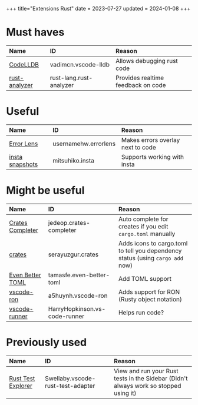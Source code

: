 +++
title="Extensions Rust"
date = 2023-07-27
updated = 2024-01-08
+++

# Must haves

| Name                | ID                      | Reason                             |
| :------------------ | :---------------------- | :--------------------------------- |
| [CodeLLDB][lldb]    | vadimcn.vscode-lldb     | Allows debugging rust code         |
| [rust-analyzer][ra] | rust-lang.rust-analyzer | Provides realtime feedback on code |

# Useful

| Name                     | ID                   | Reason                            |
| :----------------------- | :------------------- | :-------------------------------- |
| [Error Lens][elens]      | usernamehw.errorlens | Makes errors overlay next to code |
| [insta snapshots][insta] | mitsuhiko.insta      | Supports working with insta       |

# Might be useful

| Name                                | ID                            | Reason                                                                         |
| :---------------------------------- | :---------------------------- | :----------------------------------------------------------------------------- |
| [Crates Completer][cratescompleter] | jedeop.crates-completer       | Auto complete for creates if you edit `cargo.toml` manually                    |
| [crates][crates]                    | serayuzgur.crates             | Adds icons to cargo.toml to tell you dependency status (using `cargo add` now) |
| [Even Better TOML][toml]            | tamasfe.even-better-toml      | Add TOML support                                                               |
| [vscode-ron][vron]                  | a5huynh.vscode-ron            | Adds support for RON (Rusty object notation)                                   |
| [vscode-runner][vrun]               | HarryHopkinson.vs-code-runner | Helps run code?                                                                |

# Previously used

| Name                        | ID                                | Reason                                                                               |
| :-------------------------- | :-------------------------------- | :----------------------------------------------------------------------------------- |
| [Rust Test Explorer][tests] | Swellaby.vscode-rust-test-adapter | View and run your Rust tests in the Sidebar (Didn't always work so stopped using it) |

[crates]: https://marketplace.visualstudio.com/items?itemName=serayuzgur.crates
[cratescompleter]: https://marketplace.visualstudio.com/items?itemName=jedeop.crates-completer
[elens]: https://marketplace.visualstudio.com/items?itemName=usernamehw.errorlens
[insta]: https://marketplace.visualstudio.com/items?itemName=mitsuhiko.insta
[lldb]: https://marketplace.visualstudio.com/items?itemName=vadimcn.vscode-lldb
[ra]: https://marketplace.visualstudio.com/items?itemName=rust-lang.rust-analyzer
[tests]: https://marketplace.visualstudio.com/items?itemName=swellaby.vscode-rust-test-adapter
[toml]: https://marketplace.visualstudio.com/items?itemName=tamasfe.even-better-toml
[vron]: https://marketplace.visualstudio.com/items?itemName=a5huynh.vscode-ron
[vrun]: https://marketplace.visualstudio.com/items?itemName=HarryHopkinson.vs-code-runner
